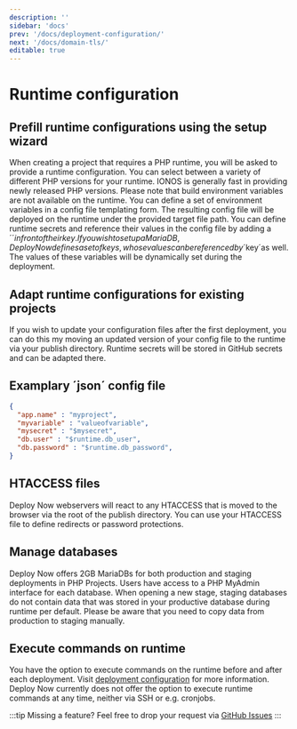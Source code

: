 ```yaml
---
description: ''
sidebar: 'docs'
prev: '/docs/deployment-configuration/'
next: '/docs/domain-tls/'
editable: true
---
```


# Runtime configuration

## Prefill runtime configurations using the setup wizard

When creating a project that requires a PHP runtime, you will be asked to provide a runtime configuration. You can select between a variety of different PHP versions for your runtime. IONOS is generally fast in providing newly released PHP versions. Please note that build environment variables are not available on the runtime. You can define a set of environment variables in a config file templating form. The resulting config file will be deployed on the runtime under the provided target file path. You can define runtime secrets and reference their values in the config file by adding a ´$´ in front of their key. If you wish to set up a MariaDB, Deploy Now defines a set of keys, whose values can be referenced by ´$key´as well. The values of these variables will be dynamically set during the deployment.

## Adapt runtime configurations for existing projects

If you wish to update your configuration files after the first deployment, you can do this my moving an updated version of your config file to the runtime via your publish directory. Runtime secrets will be stored in GitHub secrets and can be adapted there. 


## Examplary ´json´ config file

``` json
{
  "app.name" : "myproject",
  "myvariable" : "valueofvariable",
  "mysecret" : "$mysecret",
  "db.user" : "$runtime.db_user",
  "db.password" : "$runtime.db_password",
}
```

## HTACCESS files

Deploy Now webservers will react to any HTACCESS that is moved to the browser via the root of the publish directory. You can use your HTACCESS file to define redirects or password protections.

## Manage databases

Deploy Now offers 2GB MariaDBs for both production and staging deployments in PHP Projects. Users have access to a PHP MyAdmin interface for each database. When opening a new stage, staging databases do not contain data that was stored in your productive database during runtime per default. Please be aware that you need to copy data from production to staging manually.

## Execute commands on runtime

You have the option to execute commands on the runtime before and after each deployment. Visit [deployment configuration](/docs/deployment-configuration) for more information. Deploy Now currently does not offer the option to execute runtime commands at any time, neither via SSH or e.g. cronjobs. 

:::tip Missing a feature? Feel free to drop your request via [GitHub Issues](https://github.com/ionos-deploy-now/ionos-deploy-now/issues/new/choose) :::



